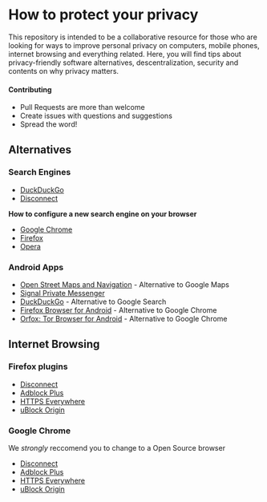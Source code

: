 # How to protect your privacy

This repository is intended to be a collaborative resource for those who are looking for ways to improve personal privacy on computers, mobile phones, internet browsing and everything related.
Here, you will find tips about privacy-friendly software alternatives, descentralization, security and contents on why privacy matters.


#### Contributing

- Pull Requests are more than welcome
- Create issues with questions and suggestions
- Spread the word!


## Alternatives

### Search Engines

- [DuckDuckGo](https://duckduckgo.com)
- [Disconnect](https://disconnect.me/)

**How to configure a new search engine on your browser**
- [Google Chrome](https://support.google.com/chrome/answer/95426?hl=en)
- [Firefox](https://support.mozilla.org/en-US/kb/change-your-default-search-settings-firefox)
- [Opera](http://www.opera.com/blogs/news/2014/10/how-to-add-search-engine-to-opera-for-computers/)


### Android Apps

- [Open Street Maps and Navigation](https://play.google.com/store/apps/details?id=net.osmand) - Alternative to Google Maps
- [Signal Private Messenger](https://play.google.com/store/apps/details?id=org.thoughtcrime.securesms)
- [DuckDuckGo](https://play.google.com/store/apps/details?id=com.duckduckgo.mobile.android) - Alternative to Google Search
- [Firefox Browser for Android](https://play.google.com/store/apps/details?id=org.mozilla.firefox) - Alternative to Google Chrome
- [Orfox: Tor Browser for Android](https://play.google.com/store/apps/details?id=info.guardianproject.orfox) - Alternative to Google Chrome


## Internet Browsing

### Firefox plugins

- [Disconnect](https://addons.mozilla.org/en-US/firefox/addon/disconnect/?src=search)
- [Adblock Plus](https://addons.mozilla.org/en-US/firefox/addon/adblock-plus/?src=search)
- [HTTPS Everywhere](https://addons.mozilla.org/en-US/firefox/addon/https-everywhere/?src=ss)
- [uBlock Origin](https://addons.mozilla.org/en-US/firefox/addon/ublock-origin/?src=search)

### Google Chrome

We *strongly* reccomend you to change to a Open Source browser

- [Disconnect](https://chrome.google.com/webstore/detail/disconnect/jeoacafpbcihiomhlakheieifhpjdfeo)
- [Adblock Plus](https://chrome.google.com/webstore/detail/adblock-plus/cfhdojbkjhnklbpkdaibdccddilifddb)
- [HTTPS Everywhere](https://chrome.google.com/webstore/detail/https-everywhere/gcbommkclmclpchllfjekcdonpmejbdp)
- [uBlock Origin](https://chrome.google.com/webstore/detail/ublock-origin/cjpalhdlnbpafiamejdnhcphjbkeiagm)


